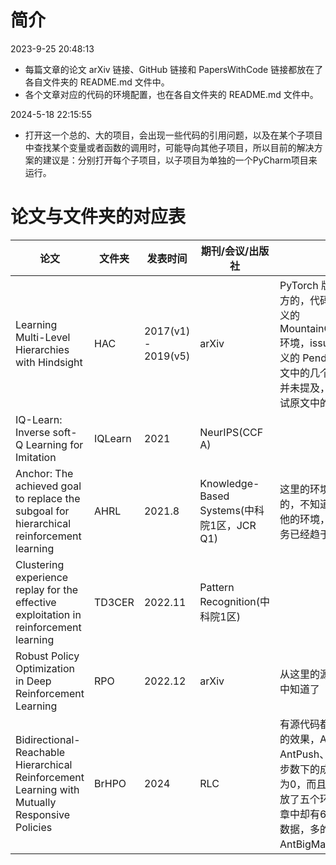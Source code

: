 # 简介

2023-9-25 20:48:13

* 每篇文章的论文 arXiv 链接、GitHub 链接和 PapersWithCode 链接都放在了各自文件夹的 README.md 文件中。
* 各个文章对应的代码的环境配置，也在各自文件夹的 README.md 文件中。

2024-5-18 22:15:55

* 打开这一个总的、大的项目，会出现一些代码的引用问题，以及在某个子项目中查找某个变量或者函数的调用时，可能导向其他子项目，所以目前的解决方案的建议是：分别打开每个子项目，以子项目为单独的一个PyCharm项目来运行。

# 论文与文件夹的对应表

| 论文                                                         | 文件夹  | 发表时间            | 期刊/会议/出版社                           | 备注                                                         |
| ------------------------------------------------------------ | ------- | ------------------- | ------------------------------------------ | ------------------------------------------------------------ |
| Learning Multi-Level Hierarchies with Hindsight              | HAC     | 2017(v1) - 2019(v5) | arXiv                                      | PyTorch 版的代码是非官方的，代码中只给了自定义的 MountainCarContinuous 环境，issues 中给了自定义的 Pendulum 环境，原文中的几个环境如何修改并未提及，所以我没法测试原文中的几个环境。 |
| IQ-Learn: Inverse soft-Q Learning for Imitation              | IQLearn | 2021                | NeurIPS(CCF A)                             |                                                              |
| Anchor: The achieved goal to replace the subgoal for hierarchical reinforcement learning | AHRL    | 2021.8              | Knowledge-Based Systems(中科院1区，JCR Q1) | 这里的环境都是他魔改过的，不知道如何扩展到其他的环境，第三个测试任务已经趋于完美了。 |
| Clustering experience replay for the effective exploitation in reinforcement learning | TD3CER  | 2022.11             | Pattern Recognition(中科院1区)             |                                                              |
| Robust Policy Optimization in Deep Reinforcement Learning    | RPO     | 2022.12             | arXiv                                      | 从这里的源代码 CleanRL 中知道了                              |
| Bidirectional-Reachable Hierarchical Reinforcement Learning with Mutually Responsive Policies | BrHPO   | 2024                | RLC                                        | 有源代码都跑不出文章中的效果，AntMaze、AntPush、AntFall在3e6步数下的成功率直接全部为0，而且 main.py 只开放了五个环境的测试，文章中却有6个任务的测试数据，多的那一个是 AntBigMaze。 |

